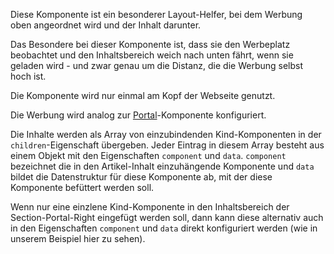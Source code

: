 Diese Komponente ist ein besonderer Layout-Helfer, bei dem Werbung oben angeordnet wird und der Inhalt darunter.

Das Besondere bei dieser Komponente ist, dass sie den Werbeplatz beobachtet und den Inhaltsbereich weich nach unten fährt, wenn sie geladen wird - und zwar genau um die Distanz, die die Werbung selbst hoch ist.

Die Komponente wird nur einmal am Kopf der Webseite genutzt.

Die Werbung wird analog zur [Portal](#portal)-Komponente konfiguriert.

Die Inhalte werden als Array von einzubindenden Kind-Komponenten in der `children`-Eigenschaft übergeben. Jeder Eintrag in diesem Array besteht aus einem Objekt mit den Eigenschaften `component` und `data`. `component` bezeichnet die in den Artikel-Inhalt einzuhängende Komponente und `data` bildet die Datenstruktur für diese Komponente ab, mit der diese Komponente befüttert werden soll.

Wenn nur eine einzlene Kind-Komponente in den Inhaltsbereich der Section-Portal-Right eingefügt werden soll, dann kann diese alternativ auch in den Eigenschaften `component` und `data` direkt konfiguriert werden (wie in unserem Beispiel hier zu sehen).